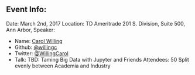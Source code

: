 
## Event Info:

Date: March 2nd, 2017
Location: TD Ameritrade 201 S. Division, Suite 500, Ann Arbor,
Speaker:
  - Name: [Carol Willing](https://willingconsulting.com/author/carol/)
  - Github: [@willingc](https://github.com/willingc)
  - Twitter: [@WillingCarol](https://twitter.com/WillingCarol)
  - Talk: TBD: Taming Big Data with Jupyter and Friends
Attendees: 50 Split evenly between Academia and Industry

